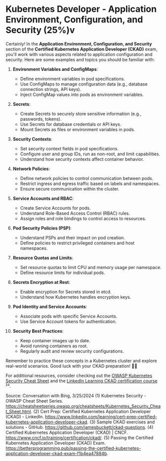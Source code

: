 # Kubernetes Developer - Application Environment, Configuration, and Security (25%)v  

Certainly! In the **Application Environment, Configuration, and Security** section of the **Certified Kubernetes Application Developer (CKAD)** exam, you'll work with various aspects related to application configuration and security. Here are some examples and topics you should be familiar with:

1. **Environment Variables and ConfigMaps**:
    - Define environment variables in pod specifications.
    - Use ConfigMaps to manage configuration data (e.g., database connection strings, API keys).
    - Inject ConfigMap values into pods as environment variables.

2. **Secrets**:
    - Create Secrets to securely store sensitive information (e.g., passwords, tokens).
    - Use Secrets for database credentials or API keys.
    - Mount Secrets as files or environment variables in pods.

3. **Security Contexts**:
    - Set security context fields in pod specifications.
    - Configure user and group IDs, run as non-root, and limit capabilities.
    - Understand how security contexts affect container behavior.

4. **Network Policies**:
    - Define network policies to control communication between pods.
    - Restrict ingress and egress traffic based on labels and namespaces.
    - Ensure secure communication within the cluster.

5. **Service Accounts and RBAC**:
    - Create Service Accounts for pods.
    - Understand Role-Based Access Control (RBAC) rules.
    - Assign roles and role bindings to control access to resources.

6. **Pod Security Policies (PSP)**:
    - Understand PSPs and their impact on pod creation.
    - Define policies to restrict privileged containers and host namespaces.

7. **Resource Quotas and Limits**:
    - Set resource quotas to limit CPU and memory usage per namespace.
    - Define resource limits for individual pods.

8. **Secrets Encryption at Rest**:
    - Enable encryption for Secrets stored in etcd.
    - Understand how Kubernetes handles encryption keys.

9. **Pod Identity and Service Accounts**:
    - Associate pods with specific Service Accounts.
    - Use Service Account tokens for authentication.

10. **Security Best Practices**:
    - Keep container images up to date.
    - Avoid running containers as root.
    - Regularly audit and review security configurations.

Remember to practice these concepts in a Kubernetes cluster and explore real-world scenarios. Good luck with your CKAD preparation! 🌟🚀

For additional resources, consider checking out the [OWASP Kubernetes Security Cheat Sheet](https://cheatsheetseries.owasp.org/cheatsheets/Kubernetes_Security_Cheat_Sheet.html) and the [LinkedIn Learning CKAD certification course](https://www.linkedin.com/learning/cert-prep-certified-kubernetes-application-developer-ckad) ²³.

Source: Conversation with Bing, 3/25/2024
(1) Kubernetes Security - OWASP Cheat Sheet Series. https://cheatsheetseries.owasp.org/cheatsheets/Kubernetes_Security_Cheat_Sheet.html.
(2) Cert Prep: Certified Kubernetes Application Developer (CKAD) - LinkedIn. https://www.linkedin.com/learning/cert-prep-certified-kubernetes-application-developer-ckad.
(3) Sample CKAD exercises and solutions - GitHub. https://github.com/jamesbuckett/ckad-questions.
(4) Certified Kubernetes Application Developer (CKAD) | CNCF. https://www.cncf.io/training/certification/ckad/.
(5) Passing the Certified Kubernetes Application Developer (CKAD) Exam. https://betterprogramming.pub/passing-the-certified-kubernetes-application-developer-ckad-exam-f1b4ea47884b.